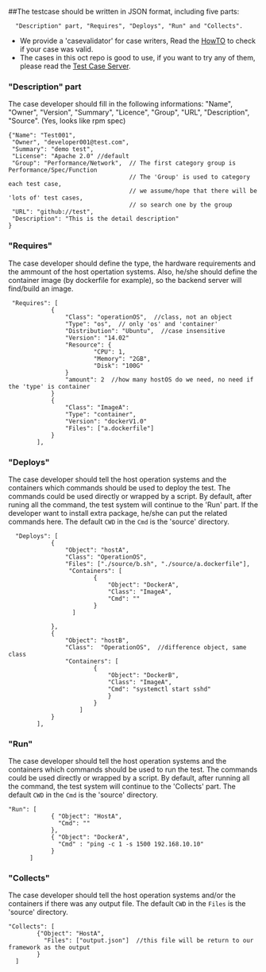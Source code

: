 ##The testcase should be written in JSON format, including five parts:
```
  "Description" part, "Requires", "Deploys", "Run" and "Collects". 
```

- We provide a 'casevalidator' for case writers, Read the [HowTO](../engine/tools/casevalidator/HowTO.md) to check if your case was valid.
- The cases in this oct repo is good to use, if you want to try any of them, please read the [Test Case Server](../engine/tcserver/README.md).


### "Description" part
The case developer should fill in the following informations:
  "Name", "Owner", "Version", "Summary", "Licence", "Group", "URL", "Description", "Source". 
(Yes, looks like rpm spec)
```
{"Name": "Test001", 
 "Owner", "developer001@test.com", 
 "Summary": "demo test",
 "License": "Apache 2.0" //default
 "Group": "Performance/Network",  // The first category group is Performance/Spec/Function
                                  // The 'Group' is used to category each test case, 
                                  // we assume/hope that there will be 'lots of' test cases, 
                                  // so search one by the group
 "URL": "github://test",
 "Description": "This is the detail description"
}
```

### "Requires"
The case developer should define the type, the hardware requirements and the ammount of the host opertation systems.
Also, he/she should define the container image (by dockerfile for example), so the backend server will find/build an image.
```
 "Requires": [
            {
                "Class": "operationOS",  //class, not an object
                "Type": "os",  // only 'os' and 'container'
                "Distribution": "Ubuntu",  //case insensitive
                "Version": "14.02"
                "Resource": {
                        "CPU": 1,
                        "Memory": "2GB",
                        "Disk": "100G"
                }
                "amount": 2  //how many hostOS do we need, no need if the 'type' is container
            }
            {
                "Class": "ImageA": 
                "Type": "container",
                "Version": "dockerV1.0"
                "Files": ["a.dockerfile"]
            }
        ],
```

### "Deploys"
The case developer should tell the host operation systems and the containers 
which commands should be used to deploy the test.
The commands could be used directly or wrapped by a script. 
By default, after runing all the command, the test system will continue to the 'Run' part.
If the developer want to install extra package, he/she can put the related commands here. 
The default `CWD` in the `Cmd` is the 'source' directory.

```
  "Deploys": [
            {
                "Object": "hostA",
                "Class": "OperationOS",
                "Files": ["./source/b.sh", "./source/a.dockerfile"],
                 "Containers": [
                        {
                            "Object": "DockerA",
                            "Class": "ImageA",
                            "Cmd": ""
                        }
                  ]
                
            },
            {
                "Object": "hostB",
                "Class":  "OperationOS",  //difference object, same class
                "Containers": [
                        {
                            "Object": "DockerB",
                            "Class": "ImageA",
                            "Cmd": "systemctl start sshd"
                            }
                        }
                    ]
            }
        ],
```         

### "Run"
The case developer should tell the host operation systems and the containers
which commands should be used to run the test. The commands could be used 
directly or wrapped by a script. By default, after running all the command, the test 
system will continue to the 'Collects' part.
The default `CWD` in the `Cmd` is the 'source' directory.

```
"Run": [
            { "Object": "HostA",
              "Cmd": ""
            }, 
            { "Object": "DockerA",
              "Cmd" : "ping -c 1 -s 1500 192.168.10.10"
            }
      ]
```

### "Collects"
The case developer should tell the host operation systems and/or the containers 
if there was any output file.
The default `CWD` in the `Files` is the 'source' directory.
```
"Collects": [
        {"Object": "HostA",
          "Files": ["output.json"]  //this file will be return to our framework as the output
        }
  ]
```
